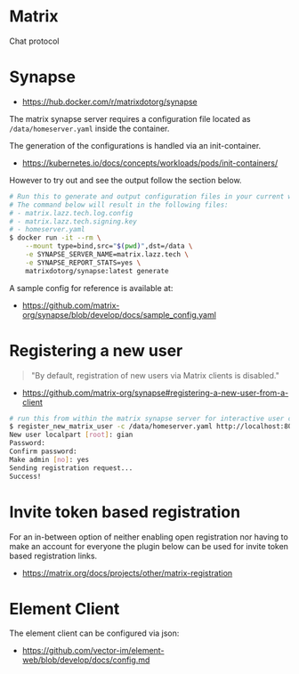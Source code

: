 # Matrix

Chat protocol

# Synapse

- https://hub.docker.com/r/matrixdotorg/synapse

The matrix synapse server requires a configuration file located as `/data/homeserver.yaml` inside the container.

The generation of the configurations is handled via an init-container. 

- https://kubernetes.io/docs/concepts/workloads/pods/init-containers/

However to try out and see the output follow the section below.

```bash
# Run this to generate and output configuration files in your current working directory.
# The command below will result in the following files:
# - matrix.lazz.tech.log.config
# - matrix.lazz.tech.signing.key
# - homeserver.yaml
$ docker run -it --rm \
    --mount type=bind,src="$(pwd)",dst=/data \
    -e SYNAPSE_SERVER_NAME=matrix.lazz.tech \
    -e SYNAPSE_REPORT_STATS=yes \
    matrixdotorg/synapse:latest generate
```

A sample config for reference is available at:
- https://github.com/matrix-org/synapse/blob/develop/docs/sample_config.yaml

# Registering a new user

> "By default, registration of new users via Matrix clients is disabled."
- https://github.com/matrix-org/synapse#registering-a-new-user-from-a-client

```bash
# run this from within the matrix synapse server for interactive user configuration
$ register_new_matrix_user -c /data/homeserver.yaml http://localhost:8008
New user localpart [root]: gian
Password: 
Confirm password: 
Make admin [no]: yes
Sending registration request...
Success!
```

# Invite token based registration

For an in-between option of neither enabling open registration nor having to make an account for everyone the plugin below can be used for invite token based registration links.

- https://matrix.org/docs/projects/other/matrix-registration

# Element Client

The element client can be configured via json:
- https://github.com/vector-im/element-web/blob/develop/docs/config.md
